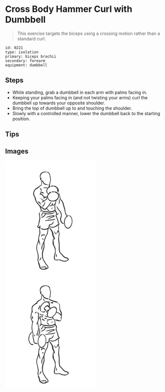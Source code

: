 # Cross Body Hammer Curl with Dumbbell
> This exercise targets the biceps using a crossing motion rather than a standard curl.

``` 
id: 0221 
type: isolation 
primary: biceps brachii 
secondary: forearm 
equipment: dumbbell 
``` 

## Steps

 - While standing, grab a dumbbell in each arm with palms facing in.
 - Keeping your palms facing in (and not twisting your arms) curl the dumbbell up towards your opposite shoulder.
 - Bring the top of dumbbell up to and touching the shoulder.
 - Slowly with a controlled manner, lower the dumbbell back to the starting position.

## Tips


## Images

<svg width="221pt" height="275pt" viewBox="0 0 221 275" xmlns="http://www.w3.org/2000/svg">
  <g fill="#FFF">
    <path d="M0 0h221v275H0V0m85.8 31.9c-3.24 4.4-1.3 10-.79 14.92.92 1.03 1.83 2.06 2.75 3.09-.1 3.25-.28 6.5-.84 9.71-3.99 1.06-6.32 4.73-9.96 6.44-6.05 2.64-9.69 9.49-9.08 15.98.43 3.7 3.59 6.41 3.89 10.14.35 2.9 1.74 5.51 2.99 8.11 2.51 5.47 8.7 8.58 9.97 14.72.59 2.68 2.86 5.65.83 8.21-1.27 2.4-4.56 4.06-3.88 7.16.64 3.77 1.92 7.56 1.02 11.41-.92 3.74-1.81 7.48-2.08 11.34-.07 2.71-2.21 4.61-3.2 6.98 1.41 1.65 2.96 5.29 5.53 3.2-.54 3.57-.21 7.16.02 10.74.38 3.48-1.54 6.57-2.08 9.92-.88 3.65-.7 7.45-1.32 11.13-1.64 4.92-3.55 9.82-4.23 15-.15 6.49 2.74 12.54 3.56 18.91.31 3.73.25 7.56-.79 11.19.67 2.22 1.44 4.45 1.46 6.8.03 2.89 1.98 5.25 2.45 8.05.44 2.19.39 4.93 2.56 6.25 3.52 3.36 8.7 3.36 13.21 2.61 1.81-1.58 4.33-1.73 6.29-2.93 2.08-3.27-1.15-6.58-3.05-9.03-3.45-3.23-4.8-7.91-7.73-11.52-3.5-8.69-2.45-18.65 1.05-27.16 1.81-6.29-.88-13.03 1.43-19.26 1.58-4.68 2.68-9.63 5.49-13.77 2.65-4.31 2.64-9.49 3.25-14.34.76-1.02 1.57-2 2.42-2.94 1.45 3.17 3.42 6.04 5.24 8.99 1.85 2.91.83 6.63 2.2 9.7 1.63 3.66 3.08 7.45 5.58 10.64 1.15-3.37-.66-6.32-2.04-9.23-1.79-3.47-.61-7.77-2.88-11.05-1.68-2.64-2.98-5.63-5.41-7.7-1.18-1.24-3.11-2.11-2.75-4.27 2.67.96 5.15 3.09 8.16 2.66 4.92-.34 9.36-2.92 13.1-6 .29 4.29.51 8.59.83 12.88-.51.01-1.52.03-2.03.05-.73 2.33-1.23 4.88-2.96 6.73-2.73-.17-3.91-2.82-4.94-4.95-.19 0-.56.02-.74.02 1.02 2.19 1.3 5.26 3.76 6.35 3.35.39 4.69-3.34 6.26-5.57.77 1.85 2 3.7 1.67 5.82-1.11 6.61-2.35 13.49-.79 20.14 1.71 8.29-.97 17.1 2.45 25.11 2.41 2.58 5.18 4.84 7.29 7.71 2.53 3.74 6.73 6 11.22 6.27.63.93 1.28 1.85 1.81 2.84-1.62.99-3.21 2.06-4.96 2.79-2.02.19-4.02-.18-6.02-.34-3.29 0-5.81-2.77-9.08-2.8-3.01-.16-6.01.41-9.01.2-1.53 0-3.15-1.29-2.76-2.96.1-4.06.52-8.19 1.84-12.05.1-4.01.36-8.05-.1-12.05-.4-3.57-3.38-6.22-3.74-9.8-.57-4.24-1.65-8.54-.68-12.81-.46-.79-.93-1.56-1.4-2.33-.91 4.6-1.47 9.32-1.13 14.01 1.52 4.86 5.2 8.91 5.47 14.17 1.71 7.94-4.16 15.49-1.87 23.36 2.82 2.82 6.94 2.33 10.51 1.72 4-.7 7.02 3.03 10.9 3.1 1.97.08 3.91.7 5.89.54 3.24-1.21 6.92-2.26 8.59-5.62-1.2-1.38-2.27-2.88-3.7-4.03-2.03-.67-4.33-.62-6.15-1.86-3.8-2.42-5.89-6.66-9.52-9.29-1.79-1.17-2.21-3.36-2.71-5.28-1.06-7.02-.01-14.2-1.07-21.23-1.38-6.13-1.17-12.6.28-18.69.57-3.08-1.72-5.77-1.49-8.83.06-4.51-.06-9.03-.82-13.48.87-.62 1.71-1.28 2.52-1.98-.46-2.39-2.47-4.15-2.73-6.61-.92-5.75-4.22-10.77-5.23-16.5.66.06 1.98.16 2.64.21 1.39-1.47 2.87-2.88 3.79-4.71-2 .7-3.71 1.94-5.23 3.38 0-1.73 0-3.46-.01-5.19-1.11-1.27-2.86-2.28-2.92-4.15-.84-4.57-1.35-9.27-.73-13.89.97-3.44 2.31-6.79 2.66-10.38 1.27-.89 3.14-1.26 3.63-2.92 1.92-3.34 3.49-7.17 1.98-11-1.19-5.21-6.79-8.17-11.87-7.51 2.42 2.82 6.98 2.68 8.99 6.02 3.19 4.31 1.04 10.41-3.12 13.22-5.81 4.67-17.53 4.02-19.77-4.18-.46.7-.92 1.41-1.37 2.12 1.6 2.1 3.5 3.94 5.41 5.75 4.9 1.67 9.98 1.04 14.9-.16-1.01 3.36-2.72 6.42-4.61 9.35-.69-.11-2.08-.32-2.78-.43-.24-1.87-.74-3.68-1.59-5.35-.57 2.14-.4 4.62-1.73 6.49-1.77.67-3.74.8-5.35 1.86 3.78 2.44 6.8-2.98 10.46-.69.6-.42 1.8-1.26 2.4-1.67-.11 1.83-.18 3.68-.3 5.51.57 2.2 1.14 4.49.76 6.78-4.12 2.73-9.22 3.24-13.98 4.01-5.85-1.55-12.28-.35-17.69-3.43-.53-2.23-1.16-4.44-1.82-6.63 3.48 1.85 6.06 5.98 10.41 5.72 1.36-.58 2.44-1.62 3.59-2.52 1.66 2.79 3.66 5.9 7.37 5.71-2.22-2.32-4.62-4.48-6.89-6.76 2.43-2.61 4.66-5.39 6.53-8.43 1.25-2.1 3.33-4.03 3.29-6.63-1.71.48-2.43 2.16-3.28 3.54-2.93 5.22-6.83 10.14-12.12 13.12-1.84-1.51-3.69-3.04-5.78-4.19-5.09-2.72-8.13-7.83-11.89-12-3.48-3.53-2.59-9.01-5.13-13.04-2.51-4.19-3.92-9.65-1.46-14.19 2-5.02 8.23-5.71 11.34-9.71 1.41-1.8 3.44-2.88 5.48-3.82.67-3.47.91-7 .78-10.53 2.11 2.08 3.13 4.94 5.04 7.16 3.43 2.09 7.75 2.25 11.61 1.4.35 1.07.66 2.16.93 3.25-1.12 1.59-2.52 2.96-3.83 4.39-3.88-2-8.89-.93-12.69.89 4.05-1.21 8.16.75 12.19-.71-.87 2.08-1.79 4.17-2.25 6.39-1.05 3.16.91 7.19 4.16 8.1-1.08 2.26-2.09 4.55-3.19 6.8-2.31 0-4.61-.01-6.92-.03-.44-2.45-1.75-4.48-4.08-5.48-1.05-1.1-3.66-1.33-3.57-3.11 2.89-.79 5.97.3 8.69 1.32-1.38-1.45-2.73-2.92-4.09-4.39-.95.34-2.85 1.01-3.8 1.35-.03-2.8 2.26-6.08.22-8.61-.88-1.56-2.74-1.97-4.22-2.72 1.55 2.4 4.44 4.61 3.55 7.82-1.09 2.97-.89 7.06-4.33 8.39 3.33-.4 6.67 1.1 8.87 3.56 1.64 2.6 2.46 5.59 3.41 8.48.31-1.42.6-2.83.89-4.25 3.03-.04 6.07-.01 9.1.18L103.47 89c-.58-5.72 4.3-9.13 8.52-11.79-.05-.25-.16-.76-.21-1.01a22.29 22.29 0 0 0-3.37.04c-1.34 1.49-2.49 3.43-4.63 3.85-3.64-3.61-2.7-10.17 1.17-13.26 1.47-1.61 3.89-2.09 5.15-3.86l-2.23-1.79c.64-5.78 2.82-11.38 2.59-17.25-.43-3.32-1.47-6.54-1.96-9.86-.61-3.93-4.59-6.81-8.46-6.78-5.07-.58-11.04.16-14.24 4.61m25.13 30.22c.49 2.24 3.34.71 4.85 1.21-.14-.69-.41-2.07-.54-2.76-1.4.28-3.63.23-4.31 1.55m4.73-.73c2.58 2.6 6.97 2.63 9.04 5.87 2.04 2.55 1.4 5.96 1.33 8.96 1.01-.41 2.02-.83 3.04-1.25-.1 4.85 1.83 9.31 3.01 13.91-1.07 3.4 1.07 6.45 3.37 8.72 2.64 2.62 3.65 6.31 4.51 9.81 1.27 5.24 3.45 10.24 4.21 15.6.66 4.1 1.66 8.49 4.63 11.58-6.25 5.45-7.51 14.89-5.24 22.53 1.24 4.12 4.77 8.65 9.58 7.85 5.14-1.74 7.77-7.21 9.04-12.12.83-5.32.97-11.25-2.03-15.97-1.95-3.59-6.94-4.89-10.49-3.01-1.04-3.37-3.23-6.33-3.67-9.89-.56-3.72-.81-7.52-2.17-11.07-1.59-4.19-1.86-8.8-3.92-12.81-1.43-2.82-4.37-4.47-5.86-7.24-.84-2.51-.86-5.2-1.53-7.75-.76-3.39-3.1-6.41-2.72-10.02.2-2.8-.29-5.63-2.05-7.88-2.99-3.59-7.01-7.05-12.08-5.82m-2.75 14.83l.02.55c1.62.44 3.29.61 5 .53l-.84-2.6c-1.5-.37-3.08.68-4.18 1.52M82.05 91.24c1.23.25 2.48.47 3.72.7 2.1 1.97 4.15 4 6.02 6.2-1.61 1.5-3.17 3.08-4.23 5.04 5.25-3.72 11.99-6.06 15.12-12.09-4.43-.42-5.09 6.51-9.58 5.85-2.12-1.5-3.61-3.82-6.01-4.93-1.62-.53-3.36-.55-5.04-.77m48.33 1.32c.43 4.75-.4 9.44-.59 14.16 2.96-4.1 3.06-9.79.59-14.16m-52.19 7.79c4.02 1.39 6.41 4.84 9.03 7.91-1.08-3.8-3.98-10.86-9.03-7.91m10.17 10.29c1.28.43 2.6.71 3.91 1.02 2.38-3.74 4.73-7.74 4.63-12.35-2.81 3.87-2.97 10.29-8.54 11.33m35.99-1.03c.77 2.99 1.49 6.11 3.2 8.72 3.13 3.71 6.88 7.42 7.34 12.54 1.5 4.65-3.33 8.64-1.83 13.26 1.07 3.28 1.88 7.22 5.54 8.52 1.01.77 2.1 1.7 3.21.35-.47-1.92-2.87-2.1-4.17-3.29-1.48-3-3.49-6.34-2.17-9.79 2.01-5.16 2.06-11.43-1.18-16.1-1.89-3.1-5.04-5.3-6.44-8.7a26.9 26.9 0 0 0-3.5-5.51m-12.45 8.67c1.41-1.31 2.55-2.86 3.36-4.6-2.09.74-3.44 2.31-3.36 4.6m13.67 116.2c-.47-2.8-.88-5.6-1.28-8.41-2.5 2.4-.89 6.33 1.28 8.41z"/>
    <path d="M89 31.77c3.63-3.22 8.68-3.33 13.25-3.15 2.02 1.85 4.66 3.58 5.02 6.54.67 3.95 2.1 7.85 1.66 11.92-.45 3.95-1.15 7.92-2.83 11.56-3.8.24-7.32-1.32-10.65-2.93-1.92-1.31-2.66-3.6-3.57-5.62-1.72-1.04-3.39-2.14-5.05-3.27.36-1.64.79-3.26 1.24-4.87-.61.11-1.84.35-2.46.47-.25-3.76.06-8.24 3.39-10.65zM86.88 121.58c2.84 1.5 5.69 3.36 9.04 3.27 4.69.08 9.31 2.21 14 .94 3.29-.9 6.6-1.73 9.83-2.82 1.09 1.11 2.19 2.21 3.32 3.28.26 2.66-.23 5.29-1.04 7.82 2.01 4.49 4.33 8.97 4.99 13.92.13 2.17 1.37 3.96 2.61 5.65-4.09 1.6-6.91 5.34-11.14 6.65-3.88 1.59-7.87-.58-11.75-1.04 1.15-3.48 4.89-3.54 7.72-4.75 1.77-2.22 2.69-5 3.3-7.74-2.02 1.88-3.42 4.28-4.72 6.68-2.36.37-4.73.89-6.87 2-1.04 2.23-.79 4.83-1.26 7.22-5.29 3.75-12.46 4.46-18.08.97-1.61 1.06.48 2.59 1.6 2.91 4.55 2.72 9.89.97 14.67-.07-.78 4.71-1.23 9.69-3.8 13.83-4.28 6.7-4.8 15.03-8.9 21.8-1.97 4.46-4.21 10.11-1.68 14.74 1.42-5.21.6-11.05 4.1-15.58.13 3.25.37 6.53-.04 9.76-.88 3.69-3.04 7.01-3.4 10.84-.92 7.37-.34 15.48 4.01 21.76 1.57 2.44 2.68 5.16 4.47 7.45 2.11 2.4 4.31 4.82 5.65 7.76-.91.8-2 1.28-3.25 1.44-.86-1.26-1.46-2.76-2.65-3.75-3.31.26-6.67.27-9.95.67-.3.39-.89 1.16-1.18 1.55l3.07-.33c2.96 1.83 7.33-2.11 9 1.75-4.02 4.39-13.37 2.01-13.76-4.29-1.09-6.36-5.92-12.26-4.21-18.9 2.13-9.87-4.82-18.99-3.37-28.83.78-4.01 2.11-7.91 3.81-11.62 1.31 2.97 2.02 6.26 4.04 8.87-.45-6.79-4.52-13.32-2.78-20.2.66-3.1 2.11-5.96 2.71-9.07.15-3.51-.54-6.98-1.01-10.44 1.51-2.56 1.13-5.57 1.07-8.41-1.99.85-2.5 3.02-3.41 4.76l-1.8-2.19c2.58-4.04 2.66-8.89 3.93-13.37 1.67-5.05 1.03-10.52-.12-15.61-.61-2.69.08-6.47 3.27-7.01l-.04-2.27m3.33 4.5c-1.29 2.67-4.21 6.44-1.24 8.99.24-2.72 1.04-5.33 2.32-7.75 1.78.62 3.58 1.21 5.36 1.87-1.08 2.86-3.08 5.33-5.89 6.63-1.26 1.03-3.66 1.27-3.79 3.22 4.86-1.04 9.89-4.03 11.23-9.14 4.55.61 9.23.76 13.72-.35 3.12-.85 6.63-1.47 8.61-4.36-6.31 1.9-12.81 3.95-19.49 3.13-3.72-.25-7.09-2.26-10.83-2.24m11.74 9.98c-1.44.31-2.44 1.43-3.45 2.41 6.31-.88 12.35-4.14 18.8-3.43-4.98 2.45-11.15 3.53-14.61 8.26 5.5-2.6 11-5.21 16.73-7.27-.04-1.06-.07-2.13-.09-3.2-5.92.14-11.77 1.41-17.38 3.23m-5.21 9l.01 1.15c4.8.31 9.45-1.16 14.23-1.16 4.01-.26 8.59-.42 11.2-3.97-8.24 2.66-16.98 2.55-25.44 3.98m-9.29 34.83c-.19 1.81-.35 3.62-.45 5.45.72-1.16 1.41-2.33 2.11-3.5 1.68-.39 3.36-.82 5.02-1.29a75.11 75.11 0 0 0 2.33 3.07c-.45-1.88-1.04-3.71-1.64-5.55-2.33 1.08-4.8 1.77-7.37 1.82m1.23 9.25c.88 2.23 3.02 2.06 5.05 1.78-.9-2.13-3.19-1.72-5.05-1.78m-6.1 53.7c3.05-1.95 4.14-5.48 5.64-8.56-3.55 1.25-4.61 5.36-5.64 8.56zM147.14 138.98c1.71-2.6 4.63-3.94 7.2-5.5 2.69 1.91 5.42 4.19 6.15 7.59 1.84 6.54.74 14.35-3.93 19.48-1.52 1.78-3.93 2.97-6.27 2.13-3.43-1.53-5.19-5.23-5.75-8.77-.62-5.06-.16-10.51 2.6-14.93z"/>
  </g>
  <g fill="#333">
    <path d="M85.8 31.9c3.2-4.45 9.17-5.19 14.24-4.61 3.87-.03 7.85 2.85 8.46 6.78.49 3.32 1.53 6.54 1.96 9.86.23 5.87-1.95 11.47-2.59 17.25l2.23 1.79c-1.26 1.77-3.68 2.25-5.15 3.86-3.87 3.09-4.81 9.65-1.17 13.26 2.14-.42 3.29-2.36 4.63-3.85 1.12-.1 2.24-.11 3.37-.04.05.25.16.76.21 1.01-4.22 2.66-9.1 6.07-8.52 11.79l1.01 1.31c-3.03-.19-6.07-.22-9.1-.18-.29 1.42-.58 2.83-.89 4.25-.95-2.89-1.77-5.88-3.41-8.48-2.2-2.46-5.54-3.96-8.87-3.56 3.44-1.33 3.24-5.42 4.33-8.39.89-3.21-2-5.42-3.55-7.82 1.48.75 3.34 1.16 4.22 2.72 2.04 2.53-.25 5.81-.22 8.61.95-.34 2.85-1.01 3.8-1.35 1.36 1.47 2.71 2.94 4.09 4.39-2.72-1.02-5.8-2.11-8.69-1.32-.09 1.78 2.52 2.01 3.57 3.11 2.33 1 3.64 3.03 4.08 5.48 2.31.02 4.61.03 6.92.03 1.1-2.25 2.11-4.54 3.19-6.8-3.25-.91-5.21-4.94-4.16-8.1.46-2.22 1.38-4.31 2.25-6.39-4.03 1.46-8.14-.5-12.19.71 3.8-1.82 8.81-2.89 12.69-.89 1.31-1.43 2.71-2.8 3.83-4.39-.27-1.09-.58-2.18-.93-3.25-3.86.85-8.18.69-11.61-1.4-1.91-2.22-2.93-5.08-5.04-7.16.13 3.53-.11 7.06-.78 10.53-2.04.94-4.07 2.02-5.48 3.82-3.11 4-9.34 4.69-11.34 9.71-2.46 4.54-1.05 10 1.46 14.19 2.54 4.03 1.65 9.51 5.13 13.04 3.76 4.17 6.8 9.28 11.89 12 2.09 1.15 3.94 2.68 5.78 4.19 5.29-2.98 9.19-7.9 12.12-13.12.85-1.38 1.57-3.06 3.28-3.54.04 2.6-2.04 4.53-3.29 6.63-1.87 3.04-4.1 5.82-6.53 8.43 2.27 2.28 4.67 4.44 6.89 6.76-3.71.19-5.71-2.92-7.37-5.71-1.15.9-2.23 1.94-3.59 2.52-4.35.26-6.93-3.87-10.41-5.72.66 2.19 1.29 4.4 1.82 6.63 5.41 3.08 11.84 1.88 17.69 3.43 4.76-.77 9.86-1.28 13.98-4.01.38-2.29-.19-4.58-.76-6.78.12-1.83.19-3.68.3-5.51-.6.41-1.8 1.25-2.4 1.67-3.66-2.29-6.68 3.13-10.46.69 1.61-1.06 3.58-1.19 5.35-1.86 1.33-1.87 1.16-4.35 1.73-6.49.85 1.67 1.35 3.48 1.59 5.35.7.11 2.09.32 2.78.43 1.89-2.93 3.6-5.99 4.61-9.35-4.92 1.2-10 1.83-14.9.16-1.91-1.81-3.81-3.65-5.41-5.75.45-.71.91-1.42 1.37-2.12 2.24 8.2 13.96 8.85 19.77 4.18 4.16-2.81 6.31-8.91 3.12-13.22-2.01-3.34-6.57-3.2-8.99-6.02 5.08-.66 10.68 2.3 11.87 7.51 1.51 3.83-.06 7.66-1.98 11-.49 1.66-2.36 2.03-3.63 2.92-.35 3.59-1.69 6.94-2.66 10.38-.62 4.62-.11 9.32.73 13.89.06 1.87 1.81 2.88 2.92 4.15.01 1.73.01 3.46.01 5.19 1.52-1.44 3.23-2.68 5.23-3.38-.92 1.83-2.4 3.24-3.79 4.71-.66-.05-1.98-.15-2.64-.21 1.01 5.73 4.31 10.75 5.23 16.5.26 2.46 2.27 4.22 2.73 6.61-.81.7-1.65 1.36-2.52 1.98.76 4.45.88 8.97.82 13.48-.23 3.06 2.06 5.75 1.49 8.83-1.45 6.09-1.66 12.56-.28 18.69 1.06 7.03.01 14.21 1.07 21.23.5 1.92.92 4.11 2.71 5.28 3.63 2.63 5.72 6.87 9.52 9.29 1.82 1.24 4.12 1.19 6.15 1.86 1.43 1.15 2.5 2.65 3.7 4.03-1.67 3.36-5.35 4.41-8.59 5.62-1.98.16-3.92-.46-5.89-.54-3.88-.07-6.9-3.8-10.9-3.1-3.57.61-7.69 1.1-10.51-1.72-2.29-7.87 3.58-15.42 1.87-23.36-.27-5.26-3.95-9.31-5.47-14.17-.34-4.69.22-9.41 1.13-14.01.47.77.94 1.54 1.4 2.33-.97 4.27.11 8.57.68 12.81.36 3.58 3.34 6.23 3.74 9.8.46 4 .2 8.04.1 12.05-1.32 3.86-1.74 7.99-1.84 12.05-.39 1.67 1.23 2.96 2.76 2.96 3 .21 6-.36 9.01-.2 3.27.03 5.79 2.8 9.08 2.8 2 .16 4 .53 6.02.34 1.75-.73 3.34-1.8 4.96-2.79-.53-.99-1.18-1.91-1.81-2.84-4.49-.27-8.69-2.53-11.22-6.27-2.11-2.87-4.88-5.13-7.29-7.71-3.42-8.01-.74-16.82-2.45-25.11-1.56-6.65-.32-13.53.79-20.14.33-2.12-.9-3.97-1.67-5.82-1.57 2.23-2.91 5.96-6.26 5.57-2.46-1.09-2.74-4.16-3.76-6.35.18 0 .55-.02.74-.02 1.03 2.13 2.21 4.78 4.94 4.95 1.73-1.85 2.23-4.4 2.96-6.73.51-.02 1.52-.04 2.03-.05-.32-4.29-.54-8.59-.83-12.88-3.74 3.08-8.18 5.66-13.1 6-3.01.43-5.49-1.7-8.16-2.66-.36 2.16 1.57 3.03 2.75 4.27 2.43 2.07 3.73 5.06 5.41 7.7 2.27 3.28 1.09 7.58 2.88 11.05 1.38 2.91 3.19 5.86 2.04 9.23-2.5-3.19-3.95-6.98-5.58-10.64-1.37-3.07-.35-6.79-2.2-9.7-1.82-2.95-3.79-5.82-5.24-8.99-.85.94-1.66 1.92-2.42 2.94-.61 4.85-.6 10.03-3.25 14.34-2.81 4.14-3.91 9.09-5.49 13.77-2.31 6.23.38 12.97-1.43 19.26-3.5 8.51-4.55 18.47-1.05 27.16 2.93 3.61 4.28 8.29 7.73 11.52 1.9 2.45 5.13 5.76 3.05 9.03-1.96 1.2-4.48 1.35-6.29 2.93-4.51.75-9.69.75-13.21-2.61-2.17-1.32-2.12-4.06-2.56-6.25-.47-2.8-2.42-5.16-2.45-8.05-.02-2.35-.79-4.58-1.46-6.8 1.04-3.63 1.1-7.46.79-11.19-.82-6.37-3.71-12.42-3.56-18.91.68-5.18 2.59-10.08 4.23-15 .62-3.68.44-7.48 1.32-11.13.54-3.35 2.46-6.44 2.08-9.92-.23-3.58-.56-7.17-.02-10.74-2.57 2.09-4.12-1.55-5.53-3.2.99-2.37 3.13-4.27 3.2-6.98.27-3.86 1.16-7.6 2.08-11.34.9-3.85-.38-7.64-1.02-11.41-.68-3.1 2.61-4.76 3.88-7.16 2.03-2.56-.24-5.53-.83-8.21-1.27-6.14-7.46-9.25-9.97-14.72-1.25-2.6-2.64-5.21-2.99-8.11-.3-3.73-3.46-6.44-3.89-10.14-.61-6.49 3.03-13.34 9.08-15.98 3.64-1.71 5.97-5.38 9.96-6.44.56-3.21.74-6.46.84-9.71-.92-1.03-1.83-2.06-2.75-3.09-.51-4.92-2.45-10.52.79-14.92m3.2-.13c-3.33 2.41-3.64 6.89-3.39 10.65.62-.12 1.85-.36 2.46-.47-.45 1.61-.88 3.23-1.24 4.87 1.66 1.13 3.33 2.23 5.05 3.27.91 2.02 1.65 4.31 3.57 5.62 3.33 1.61 6.85 3.17 10.65 2.93 1.68-3.64 2.38-7.61 2.83-11.56.44-4.07-.99-7.97-1.66-11.92-.36-2.96-3-4.69-5.02-6.54-4.57-.18-9.62-.07-13.25 3.15m-2.12 89.81l.04 2.27c-3.19.54-3.88 4.32-3.27 7.01 1.15 5.09 1.79 10.56.12 15.61-1.27 4.48-1.35 9.33-3.93 13.37l1.8 2.19c.91-1.74 1.42-3.91 3.41-4.76.06 2.84.44 5.85-1.07 8.41.47 3.46 1.16 6.93 1.01 10.44-.6 3.11-2.05 5.97-2.71 9.07-1.74 6.88 2.33 13.41 2.78 20.2-2.02-2.61-2.73-5.9-4.04-8.87-1.7 3.71-3.03 7.61-3.81 11.62-1.45 9.84 5.5 18.96 3.37 28.83-1.71 6.64 3.12 12.54 4.21 18.9.39 6.3 9.74 8.68 13.76 4.29-1.67-3.86-6.04.08-9-1.75l-3.07.33c.29-.39.88-1.16 1.18-1.55 3.28-.4 6.64-.41 9.95-.67 1.19.99 1.79 2.49 2.65 3.75 1.25-.16 2.34-.64 3.25-1.44-1.34-2.94-3.54-5.36-5.65-7.76-1.79-2.29-2.9-5.01-4.47-7.45-4.35-6.28-4.93-14.39-4.01-21.76.36-3.83 2.52-7.15 3.4-10.84.41-3.23.17-6.51.04-9.76-3.5 4.53-2.68 10.37-4.1 15.58-2.53-4.63-.29-10.28 1.68-14.74 4.1-6.77 4.62-15.1 8.9-21.8 2.57-4.14 3.02-9.12 3.8-13.83-4.78 1.04-10.12 2.79-14.67.07-1.12-.32-3.21-1.85-1.6-2.91 5.62 3.49 12.79 2.78 18.08-.97.47-2.39.22-4.99 1.26-7.22 2.14-1.11 4.51-1.63 6.87-2 1.3-2.4 2.7-4.8 4.72-6.68-.61 2.74-1.53 5.52-3.3 7.74-2.83 1.21-6.57 1.27-7.72 4.75 3.88.46 7.87 2.63 11.75 1.04 4.23-1.31 7.05-5.05 11.14-6.65-1.24-1.69-2.48-3.48-2.61-5.65-.66-4.95-2.98-9.43-4.99-13.92.81-2.53 1.3-5.16 1.04-7.82-1.13-1.07-2.23-2.17-3.32-3.28-3.23 1.09-6.54 1.92-9.83 2.82-4.69 1.27-9.31-.86-14-.94-3.35.09-6.2-1.77-9.04-3.27z"/>
    <path d="M110.93 62.12c.68-1.32 2.91-1.27 4.31-1.55.13.69.4 2.07.54 2.76-1.51-.5-4.36 1.03-4.85-1.21zM115.66 61.39c5.07-1.23 9.09 2.23 12.08 5.82 1.76 2.25 2.25 5.08 2.05 7.88-.38 3.61 1.96 6.63 2.72 10.02.67 2.55.69 5.24 1.53 7.75 1.49 2.77 4.43 4.42 5.86 7.24 2.06 4.01 2.33 8.62 3.92 12.81 1.36 3.55 1.61 7.35 2.17 11.07.44 3.56 2.63 6.52 3.67 9.89 3.55-1.88 8.54-.58 10.49 3.01 3 4.72 2.86 10.65 2.03 15.97-1.27 4.91-3.9 10.38-9.04 12.12-4.81.8-8.34-3.73-9.58-7.85-2.27-7.64-1.01-17.08 5.24-22.53-2.97-3.09-3.97-7.48-4.63-11.58-.76-5.36-2.94-10.36-4.21-15.6-.86-3.5-1.87-7.19-4.51-9.81-2.3-2.27-4.44-5.32-3.37-8.72-1.18-4.6-3.11-9.06-3.01-13.91-1.02.42-2.03.84-3.04 1.25.07-3 .71-6.41-1.33-8.96-2.07-3.24-6.46-3.27-9.04-5.87m31.48 77.59c-2.76 4.42-3.22 9.87-2.6 14.93.56 3.54 2.32 7.24 5.75 8.77 2.34.84 4.75-.35 6.27-2.13 4.67-5.13 5.77-12.94 3.93-19.48-.73-3.4-3.46-5.68-6.15-7.59-2.57 1.56-5.49 2.9-7.2 5.5zM112.91 76.22c1.1-.84 2.68-1.89 4.18-1.52l.84 2.6c-1.71.08-3.38-.09-5-.53l-.02-.55zM82.05 91.24c1.68.22 3.42.24 5.04.77 2.4 1.11 3.89 3.43 6.01 4.93 4.49.66 5.15-6.27 9.58-5.85-3.13 6.03-9.87 8.37-15.12 12.09 1.06-1.96 2.62-3.54 4.23-5.04-1.87-2.2-3.92-4.23-6.02-6.2-1.24-.23-2.49-.45-3.72-.7z"/>
    <path d="M130.38 92.56c2.47 4.37 2.37 10.06-.59 14.16.19-4.72 1.02-9.41.59-14.16zM78.19 100.35c5.05-2.95 7.95 4.11 9.03 7.91-2.62-3.07-5.01-6.52-9.03-7.91zM88.36 110.64c5.57-1.04 5.73-7.46 8.54-11.33.1 4.61-2.25 8.61-4.63 12.35-1.31-.31-2.63-.59-3.91-1.02zM124.35 109.61a26.9 26.9 0 0 1 3.5 5.51c1.4 3.4 4.55 5.6 6.44 8.7 3.24 4.67 3.19 10.94 1.18 16.1-1.32 3.45.69 6.79 2.17 9.79 1.3 1.19 3.7 1.37 4.17 3.29-1.11 1.35-2.2.42-3.21-.35-3.66-1.3-4.47-5.24-5.54-8.52-1.5-4.62 3.33-8.61 1.83-13.26-.46-5.12-4.21-8.83-7.34-12.54-1.71-2.61-2.43-5.73-3.2-8.72zM111.9 118.28c-.08-2.29 1.27-3.86 3.36-4.6-.81 1.74-1.95 3.29-3.36 4.6zM90.21 126.08c3.74-.02 7.11 1.99 10.83 2.24 6.68.82 13.18-1.23 19.49-3.13-1.98 2.89-5.49 3.51-8.61 4.36-4.49 1.11-9.17.96-13.72.35-1.34 5.11-6.37 8.1-11.23 9.14.13-1.95 2.53-2.19 3.79-3.22 2.81-1.3 4.81-3.77 5.89-6.63-1.78-.66-3.58-1.25-5.36-1.87-1.28 2.42-2.08 5.03-2.32 7.75-2.97-2.55-.05-6.32 1.24-8.99zM101.95 136.06c5.61-1.82 11.46-3.09 17.38-3.23.02 1.07.05 2.14.09 3.2-5.73 2.06-11.23 4.67-16.73 7.27 3.46-4.73 9.63-5.81 14.61-8.26-6.45-.71-12.49 2.55-18.8 3.43 1.01-.98 2.01-2.1 3.45-2.41zM96.74 145.06c8.46-1.43 17.2-1.32 25.44-3.98-2.61 3.55-7.19 3.71-11.2 3.97-4.78 0-9.43 1.47-14.23 1.16l-.01-1.15zM87.45 179.89c2.57-.05 5.04-.74 7.37-1.82.6 1.84 1.19 3.67 1.64 5.55a75.11 75.11 0 0 1-2.33-3.07c-1.66.47-3.34.9-5.02 1.29-.7 1.17-1.39 2.34-2.11 3.5.1-1.83.26-3.64.45-5.45zM88.68 189.14c1.86.06 4.15-.35 5.05 1.78-2.03.28-4.17.45-5.05-1.78zM125.57 234.48c-2.17-2.08-3.78-6.01-1.28-8.41.4 2.81.81 5.61 1.28 8.41zM82.58 242.84c1.03-3.2 2.09-7.31 5.64-8.56-1.5 3.08-2.59 6.61-5.64 8.56z"/>
  </g>
</svg>

<svg width="221pt" height="275pt" viewBox="0 0 221 275" xmlns="http://www.w3.org/2000/svg">
  <g fill="#FFF">
    <path d="M0 0h221v275H0V0m85.8 31.91c-3.27 4.4-1.25 10.01-.8 14.95 1.56 1.84 3.33 3.48 5.23 4.96 1.69 1.93 2.18 5.01 4.74 6.14 2.87 1.73 6.17 2.43 9.47 2.68l.04-1.82c-3.1-.75-6.2-1.64-9.04-3.11-1.94-1.29-2.65-3.59-3.55-5.61-1.71-1.05-3.4-2.15-5.08-3.26.38-1.64.83-3.27 1.26-4.91-.6.12-1.8.37-2.39.49-.5-3.98.19-8.74 3.87-11.07 3.57-2.89 8.32-2.85 12.66-2.72 2.06 1.83 4.75 3.57 5.07 6.57.84 4.48 2.39 8.98 1.45 13.58-.24 3.02-1.7 5.93-1.55 8.94.28.05.82.16 1.1.22 1.17-3.47 1.48-7.16 2.07-10.76.77-4.24-1.28-8.23-1.7-12.38-.34-4.22-4.42-7.53-8.56-7.52-5.07-.55-11.1.14-14.29 4.63m1.79 19.23c-.26 3.41.88 8.74-3.13 10.35-2.91.92-5.34 2.75-7.92 4.32.18.26.55.78.73 1.04-3.27 3.25-7.12 5.81-10.6 8.81-3.24 3.54-2.84 8.7-2.36 13.12-1.76 4.89-2.69 10.06-2.8 15.26-.17 5.3 4.92 9.51 3.58 14.91-1.46 6.64-1.75 13.71.39 20.24-2.24 1.07-4.31 2.59-5.55 4.8-3.44 5.79-4.75 13.16-2.38 19.6.97 2.92 2.76 5.77 5.6 7.18 1.94.86 5.3 1.01 5.39-1.85-2.4.39-5.21.55-6.94-1.5-4.44-5.13-4.19-12.82-2.15-18.91 1.02-3.49 3.74-5.98 6.44-8.22 1.89 5.12-.6 10.64 1.53 15.66 1.01 2.93.75 6.11 1.57 9.07 1.76 3.54 6.21 3.42 9.53 4.17-.6-3.58-5.02-2.9-7.67-4-.41-2.06-.65-4.15-.91-6.24-.39-3.07-2.25-5.88-1.69-9.06.97-6.84-2.73-13.15-2.74-19.92-.42-6.08 1.49-11.93 2.29-17.89-.44.36-1.32 1.09-1.76 1.46-.98-4.19-3.76-8.16-2.75-12.62.49-2.58.75-5.2 1.08-7.8.2-1.97 2.13-.14 2.54.76-.19-4.95-2.36-10.21-.19-14.96 2.69-3.8 6.87-6.26 11.12-7.99-.06-.52-.18-1.54-.23-2.05 2.31-3.56 6.32-5.27 9.8-7.4 1.71-3.04 1.16-6.85 1.57-10.22l-1.39-.12m3.45 6.79c1.2 2.78 2.38 5.57 3.6 8.35 2.2-3.09-1.62-6.24-3.6-8.35m15.05 1.1l-.81.07c1.03 5.27 7.83 4.66 11.59 7.02 3.07 2.52 7.57.67 10.56 3.51 6.06 3.59 2.99 11.27 4.22 16.88 1.65 3.67 3.5 7.29 3.82 11.39-2.38-3.84-6.5-5.47-10.7-6.47.45-4.04 1.57-10.03-3.13-12.03-4-2.4-8.5.17-11.92 2.39-.66-1.24-1.38-2.44-2.21-3.56 1.31-3.05-.26-6.22.2-9.28 2.43-1.1 4.5 1.75 6.74 2.42.75-1.7 1.57-3.37 2.37-5.04-1.33.42-2.65.85-3.97 1.29-2.8-.13-6.33 2.2-8.28-.85.87-.05 2.6-.16 3.47-.21-1.34-1.63-2.91-1.23-4.39-.34-6.33-2.45-12.31 2.82-15.87 7.55-3.31 3.93-3.81 9.22-3.36 14.15 1.43 1.12 2.8 2.32 4.06 3.63 2.18.49 4.4.81 6.61 1.1.58-.89 1.74-2.67 2.31-3.57-2.01.55-4.01 1.14-6.04 1.63-1.52-.47-3.04-.9-4.57-1.33-1.82-5.78-.36-12.39 4.04-16.63 2.99-3.24 7.61-6.43 12.16-4.44 3.27 1.51 2.73 5.58 2.9 8.55-1.23-.86-2.44-1.75-3.76-2.48-3.62 2.22-7.69 5.17-8.56 9.6.87 1.9 2.8 3.14 4.13 4.73.76-.59 1.52-1.19 2.28-1.8-1.28-1.15-2.74-2.04-4.12-3.05.15-1.09.34-2.17.56-3.25 1.86-1.14 3.72-2.28 5.63-3.33 2.12 2.44 4.94 4.06 7.38 6.16-1.17-.12-2.33-.22-3.49-.3-1.35 1.46 1.18 2.16 1.88 3.08 2.76-3.09 6.58-6.18 10.99-5.66 3.81.51 5.64 4.93 4.7 8.34-.85 5.65-4.91 10.2-9.41 13.41-2.36 1.75-5.43 1.6-8.19 1.19-.74-.7-1.49-1.39-2.26-2.06-1.33-4.15.07-8.31 1.49-12.22-3.14 1-3.28 4.9-4.38 7.53.45 1.91.75 3.84 1.01 5.79-2.01-.84-3.72-2.17-5.52-3.36.14 3.3 3.29 4.2 5.98 4.84l.37-1.68c2.61 3.24 7.26 4.35 10.84 1.96.58.92 1.72 2.76 2.29 3.68-2.28-1.33-3.99 1.09-6.19.79-3.41-.48-6.42 2.2-9.75.35 1.15 1.16 2.16 2.81 4 2.83 3.58-1.97 7.89-1.25 11.26-3.8 2.17.81 4.27 2.09 5.3 4.26-.54.1-1.64.28-2.18.37 2.53 1.28 2.04 4.85 1.75 7.19-3.14 2.28-7.09 2.68-10.77 3.5-4.07 1.3-8.06-.91-12.15-.82-3.44.12-7.44-.71-9.61-3.54-.43-4.95.02-10.2-3.09-14.47 2.53-1.06 5.36-.53 8.03-.7-.8-.87-1.59-1.75-2.38-2.63-.95.54-1.91 1.08-2.86 1.62-1.01-.6-2.01-1.2-3.02-1.8l.6 1.59c-.66.15-1.97.47-2.62.63 1.28 4.59 4.65 8.61 3.72 13.66.89 3.99-1.81 7.12-3.88 10.2 1.7-.97 2.87-2.94 4.97-3.05.07-.63.19-1.88.25-2.5 1.96.97 3.8 2.29 5.94 2.85 2.99.51 6.08.37 9.03 1.17 6.05 1.65 11.95-1.2 17.7-2.72 1.06 1.1 2.14 2.2 3.23 3.27.39 2.66-.15 5.3-1 7.82 2.2 4.82 4.66 9.68 5.21 15.04.18 1.81 1.49 3.16 2.5 4.57-4.35 1.48-7.14 5.64-11.66 6.78-3.76 1.44-7.49-.97-11.27-1.01.82-3.4 4.28-3.93 7.16-4.58 2.22-1.98 3.22-5.1 3.7-7.98-2.02 1.68-3.09 4.11-4.47 6.27-2.35.92-4.87 1.35-7.26 2.16-.39 2.47-.65 4.96-1.05 7.42-1.96 1.04-3.97 1.97-5.97 2.91.9-5.98.69-12.73-3.12-17.72-1.55-2.26-4.54-2.36-6.89-3.23-5.29 1.77-8.22 7.22-9.43 12.34-1.13 5.92-.97 12.68 2.77 17.71 1.79 2.22 4.87 4.39 7.8 2.95 4.65-1.91 7.27-6.54 8.62-11.15 1.48.03 2.97.08 4.45.14-.55 3.43-1.08 6.89-2.13 10.21-.93 2.91-3.19 5.19-4.07 8.13-.84 3.07-2.36 5.92-3.07 9.04-1.15 5.29-5.08 9.5-5.81 14.94-.21 2.51-1.35 5.72.85 7.66 1.22-5.14.38-10.95 4-15.28.11 2.56.18 5.12.1 7.68.01 3.96-2.57 7.28-3.3 11.08-1.23 6.81-.88 14.1 1.91 20.49 2.05 3.24 3.85 6.63 5.8 9.92 2.46 2.58 4.7 5.39 6.38 8.55-1.19.36-2.37.76-3.55 1.18-.86-1.48-1.75-2.96-3.02-4.12-3.15 1.12-6.5.63-9.74 1.02-.17.43-.52 1.27-.69 1.7.95-.19 1.9-.37 2.85-.55 2.42 1.22 5.02.3 7.49-.24l1.4 2.56c-4.21 3.06-10.46 1.86-13.39-2.39-.47-6.03-3.84-11.3-5.05-17.17.15-3.75 1.61-7.45.64-11.22-.7-7.34-4.73-14.25-3.49-21.75.81-3.97 2.05-7.86 3.82-11.5 1.71 2.57 1.29 6.9 4.48 8.26-1.62-5.16-3.07-10.39-3.77-15.76.14-4.31 2.21-8.32 2.12-12.65l-1.71 1.55c-1.58 5.36-1.98 10.98-2.43 16.53-2.03 6.93-5.77 14.04-3.79 21.44 1.83 7.86 4.82 16.13 2.09 24.17.54 1.66 1.09 3.3 1.63 4.96-1.12 3.97 2.37 7.1 2.56 10.94.06 2.31.92 4.61 3.05 5.76 3.54 3.07 8.51 2.64 12.83 2.15.63-.6 1.26-1.19 1.9-1.77 1.76-.15 4.04-.19 4.67-2.22.63-3.16-1.8-5.66-3.56-7.94-3.57-3.16-4.75-7.99-7.78-11.56-2.87-6.49-2.4-13.74-1.21-20.56.59-3.02 2.32-5.7 2.74-8.76.7-5.66-1.07-11.51.89-17.03 1.6-4.46 2.39-9.31 5.17-13.24 2.83-4.48 3.31-9.95 3.41-15.11.92-.91 1.84-1.83 2.75-2.74 1.31 3.21 3.33 6.05 5.16 8.97 1.84 2.91.73 6.64 2.17 9.7 1.62 3.45 3.09 6.97 4.83 10.37 2.61-2.93-.19-6.19-1.34-9.04-1.83-3.45-.5-7.78-2.86-11.03-2.25-3.43-3.87-7.8-7.93-9.49l.22-2.48c1.91.89 3.67 2.24 5.76 2.66 5.63.39 10.83-2.53 15.07-5.97.29 4.29.49 8.58.82 12.87-.51.01-1.54.02-2.06.02-.73 2.28-1.06 4.96-2.95 6.64-3.02-.03-4.04-3.33-5.52-5.41.61 2.5 1.04 5.72 3.63 6.96 3.32.27 4.72-3.38 6.42-5.58 2.24 3.63 1.38 7.8.45 11.67-.01 4.39-1.18 8.81.04 13.13 1.05 4.61 1.04 9.37.73 14.06-.29 4.1.89 8.08 1.61 12.07 3.13 2.72 6.06 5.67 8.56 8.99 2.38 3.13 6.19 4.79 10.04 5.07.77.91 1.52 1.84 2.26 2.78-1.7.99-3.35 2.05-5.12 2.91-2.05.16-4.09-.21-6.13-.36-3.3.08-5.77-2.84-9.06-2.79-3.31-.11-6.62.31-9.93.26-.65-.63-1.3-1.26-1.95-1.88.54-4.31.14-8.93 2.13-12.91-.1-4.13.19-8.28-.23-12.39-.4-3.59-3.5-6.22-3.77-9.83-.48-4.2-1.71-8.44-.65-12.66-.46-.82-.93-1.62-1.41-2.42-.9 4.43-1.36 8.96-1.22 13.49 1.07 4.84 4.97 8.64 5.4 13.71 2.12 8.13-3.63 15.79-1.95 23.9 2.46 3.38 7.09 2.85 10.7 2.18 4.06-.79 7.06 3.14 10.98 3.1 2-.03 3.95.81 5.93.52 3.19-1.25 7-2.16 8.44-5.67a72.29 72.29 0 0 0-2.53-2.98c-1.58-2.04-4.55-1.15-6.59-2.43-4.24-2.31-6.31-6.98-10.19-9.73-2-1.31-2.35-3.88-2.84-6.03-.86-8.27.35-16.72-1.75-24.86.07-4.51-.4-9.13.99-13.5 1.12-3.35-1.67-6.3-1.39-9.63.11-4.53-.03-9.07-.84-13.54 1.69-.64 2.71-1.95 2.63-3.79-1.06-1.05-2.62-1.95-2.63-3.64-.51-5.68-3.75-10.54-5.1-15.97.7-2.62 1.29-5.27.91-8-4.96-3.04-2.44-9.63-4.99-14.1 3.66.96 7.23 2.56 11.03 2.85 2.67.29 4.9-2.21 4.92-4.76.76-5.81 2.45-11.88.31-17.61-1.06-3.17-3.83-5.84-3.53-9.38-.36-3.72.75-8.51-2.7-11.08-2.9-2.44-5.39-6.7-9.78-5.65-2.93-1.7-6.22-2.53-9.39-3.65-1.8-.49-2.92-2.3-4.79-2.64M80.08 82.99c-.81 1.02.06 2 .48 2.95 1.97-3.06 3.42-6.46 4.34-9.98-.24-.17-.73-.51-.97-.68-1.94 2.15-2.63 5.13-3.85 7.71m18.73 8.72l2.49 1.07c.61-1.53 1.25-3.04 1.9-4.55 1.01.4 2.02.8 3.03 1.19.74-1.76.31-3.03-1.28-3.83-2.93.97-5 3.33-6.14 6.12m-26.4.37c-.02.77-.08 2.32-.1 3.1 1.6-1.42 3.82-2.48 4.47-4.67a87.61 87.61 0 0 0-4.37 1.57m5.64 1.08c.91 2.14 2.45 4.26 1.7 6.73-1.06 4.55.75 9.41-1.14 13.8-1.17 2.8-3.04 5.49-2.72 8.69l1.8-3.2c2.54 4.16 2.34 9.23 2.16 13.91-.55 3.35-2.49 6.49-1.85 9.99.57 2.75.76 6.27 3.5 7.81-.81-4.33-2.71-8.85-1-13.23 2.41-6.74.51-13.91-1.33-20.5 1.52-3.34 1.49-7.22 3.3-10.4-.37-.46-1.09-1.38-1.45-1.84.65-4.35 1.43-9.12-1.34-12.96-.41.3-1.22.9-1.63 1.2m6.12 1.46c-.07.81-.19 2.44-.25 3.26 2.77 1.95 5.93 2.23 9.08 1.06-.28-.47-.85-1.41-1.13-1.88-1.79.75-3.68.95-5.58.58-.73-.99-1.44-2-2.12-3.02m-19.7 6.06c.42 2.31.77 4.64.94 7l1.66.05c.51-2.58.34-6.05-2.6-7.05m29.94 5.46c1.32 3.11 5.51 2.36 6.51-.59-2.17.19-4.34.39-6.51.59m-5.3.98c-.6 3.83 4.32 5.64 7.38 4.7-2.17-1.97-4.89-3.19-7.38-4.7m12.03 5.72c-.36 1.6.26 2.26 1.86 1.97.34-1.64-.28-2.3-1.86-1.97m10.87 5.27c1.44-1.12 2.46-2.64 3.11-4.34-1.93.66-3.39 2.17-3.11 4.34m-11.22-2.61c-.03 3.35 3.11 7.9 6.88 6.81-2.36-2.2-4.78-4.34-6.88-6.81M87.3 131.31c.03.74.07 2.22.09 2.96 2.53-1.44 2.58-4.73 3.93-7.05 1.84.73 3.69 1.43 5.48 2.28-1.36 2.08-2.57 4.64-5.02 5.61-1.93.92-4.59 1.29-5.19 3.72 4.77-1.38 10.53-3.29 11.5-8.94 6.08.95 12.37.54 18.16-1.6 1.82-.37 3.1-1.72 4.16-3.17-5.33 1.75-10.79 3.49-16.47 3.35-4.61.13-8.97-1.54-13.32-2.85-1.05 1.92-2.18 3.81-3.32 5.69m-4.83-.69c.62 5.97-.48 11.93-.03 17.87 2.37-3.93 1.94-8.56 1.82-12.93-.26-1.72.02-3.96-1.79-4.94m18.6 5.75c-1.1.31-1.67 1.35-2.37 2.14 4.77-1.12 9.49-2.43 14.27-3.5 1.43-.39 2.83-.31 4.21.24-4.96 2.13-10.95 3.34-14.35 7.9 5.5-2.46 10.94-5.08 16.62-7.17-.05-1.04-.1-2.08-.13-3.12-6.22.11-12.38 1.51-18.25 3.51m-5.28 9.27c5.04 1.6 10.08-.8 15.18-.6 3.91-.33 8.66-.27 11.07-3.97-8.46 3.08-17.69 2.03-26.25 4.57m-18.25 4.33a66.9 66.9 0 0 0-1.14-8.46c-1.79 2.73-.45 5.99 1.14 8.46m-6.81-2.9c-.91.87-.19 3.56 1.3 2.69 1.04-.85.19-3.64-1.3-2.69m16.64 32.68c-.99 1.72-.13 3.71.02 5.54.52-1.19 1.04-2.38 1.54-3.58 1.67-.53 3.33-1.07 4.99-1.6.7 1.21 1.35 2.56 2.75 3.1-.71-1.93-1.57-3.79-2.45-5.63-2.15 1.11-4.51 1.66-6.85 2.17m2.11 11.55c1.78.16 3.11-.35 3.99-1.53-1.7-1.04-4.83-1.36-3.99 1.53m36.25 42.96c-.76-2.72-1.25-5.49-1.25-8.32-2.46 2.36-1.51 6.62 1.25 8.32m-43.08 8.42c3.1-1.72 3.86-5.36 5.71-8.11-3.77.39-4.59 5.16-5.71 8.11z"/>
    <path d="M124.09 92.87c3.64 1.38 8.4 2.26 9.09 6.88.67-.14 2.03-.42 2.71-.57-.18 2.09-.48 4.19-1.42 6.09.24 1.27.5 2.53.77 3.8-.23.64-.69 1.92-.92 2.55-1.84.46-3.75.41-5.4-.59-3.26-1.77-7.28-.35-10.55-2.01-1.44-1.73-1.98-3.98-2.87-6 3.85-2.42 6.54-6.17 8.59-10.15zM82.7 172.44c-5.03-8.94-2.36-22.79 7.87-26.79 3.17 1.93 6.06 4.64 6.85 8.42 1.3 7.13.7 16.15-5.88 20.6-2.87 2.33-7.24.9-8.84-2.23z"/>
  </g>
  <g fill="#333">
    <path d="M85.8 31.91c3.19-4.49 9.22-5.18 14.29-4.63 4.14-.01 8.22 3.3 8.56 7.52.42 4.15 2.47 8.14 1.7 12.38-.59 3.6-.9 7.29-2.07 10.76-.28-.06-.82-.17-1.1-.22-.15-3.01 1.31-5.92 1.55-8.94.94-4.6-.61-9.1-1.45-13.58-.32-3-3.01-4.74-5.07-6.57-4.34-.13-9.09-.17-12.66 2.72-3.68 2.33-4.37 7.09-3.87 11.07.59-.12 1.79-.37 2.39-.49-.43 1.64-.88 3.27-1.26 4.91 1.68 1.11 3.37 2.21 5.08 3.26.9 2.02 1.61 4.32 3.55 5.61 2.84 1.47 5.94 2.36 9.04 3.11l-.04 1.82c-3.3-.25-6.6-.95-9.47-2.68-2.56-1.13-3.05-4.21-4.74-6.14-1.9-1.48-3.67-3.12-5.23-4.96-.45-4.94-2.47-10.55.8-14.95z"/>
    <path d="M87.59 51.14l1.39.12c-.41 3.37.14 7.18-1.57 10.22-3.48 2.13-7.49 3.84-9.8 7.4.05.51.17 1.53.23 2.05-4.25 1.73-8.43 4.19-11.12 7.99-2.17 4.75 0 10.01.19 14.96-.41-.9-2.34-2.73-2.54-.76-.33 2.6-.59 5.22-1.08 7.8-1.01 4.46 1.77 8.43 2.75 12.62.44-.37 1.32-1.1 1.76-1.46-.8 5.96-2.71 11.81-2.29 17.89.01 6.77 3.71 13.08 2.74 19.92-.56 3.18 1.3 5.99 1.69 9.06.26 2.09.5 4.18.91 6.24 2.65 1.1 7.07.42 7.67 4-3.32-.75-7.77-.63-9.53-4.17-.82-2.96-.56-6.14-1.57-9.07-2.13-5.02.36-10.54-1.53-15.66-2.7 2.24-5.42 4.73-6.44 8.22-2.04 6.09-2.29 13.78 2.15 18.91 1.73 2.05 4.54 1.89 6.94 1.5-.09 2.86-3.45 2.71-5.39 1.85-2.84-1.41-4.63-4.26-5.6-7.18-2.37-6.44-1.06-13.81 2.38-19.6 1.24-2.21 3.31-3.73 5.55-4.8-2.14-6.53-1.85-13.6-.39-20.24 1.34-5.4-3.75-9.61-3.58-14.91.11-5.2 1.04-10.37 2.8-15.26-.48-4.42-.88-9.58 2.36-13.12 3.48-3 7.33-5.56 10.6-8.81-.18-.26-.55-.78-.73-1.04 2.58-1.57 5.01-3.4 7.92-4.32 4.01-1.61 2.87-6.94 3.13-10.35zM91.04 57.93c1.98 2.11 5.8 5.26 3.6 8.35-1.22-2.78-2.4-5.57-3.6-8.35z"/>
    <path d="M106.09 59.03c1.87.34 2.99 2.15 4.79 2.64 3.17 1.12 6.46 1.95 9.39 3.65 4.39-1.05 6.88 3.21 9.78 5.65 3.45 2.57 2.34 7.36 2.7 11.08-.3 3.54 2.47 6.21 3.53 9.38 2.14 5.73.45 11.8-.31 17.61-.02 2.55-2.25 5.05-4.92 4.76-3.8-.29-7.37-1.89-11.03-2.85 2.55 4.47.03 11.06 4.99 14.1.38 2.73-.21 5.38-.91 8 1.35 5.43 4.59 10.29 5.1 15.97.01 1.69 1.57 2.59 2.63 3.64.08 1.84-.94 3.15-2.63 3.79.81 4.47.95 9.01.84 13.54-.28 3.33 2.51 6.28 1.39 9.63-1.39 4.37-.92 8.99-.99 13.5 2.1 8.14.89 16.59 1.75 24.86.49 2.15.84 4.72 2.84 6.03 3.88 2.75 5.95 7.42 10.19 9.73 2.04 1.28 5.01.39 6.59 2.43.87.97 1.71 1.96 2.53 2.98-1.44 3.51-5.25 4.42-8.44 5.67-1.98.29-3.93-.55-5.93-.52-3.92.04-6.92-3.89-10.98-3.1-3.61.67-8.24 1.2-10.7-2.18-1.68-8.11 4.07-15.77 1.95-23.9-.43-5.07-4.33-8.87-5.4-13.71-.14-4.53.32-9.06 1.22-13.49.48.8.95 1.6 1.41 2.42-1.06 4.22.17 8.46.65 12.66.27 3.61 3.37 6.24 3.77 9.83.42 4.11.13 8.26.23 12.39-1.99 3.98-1.59 8.6-2.13 12.91.65.62 1.3 1.25 1.95 1.88 3.31.05 6.62-.37 9.93-.26 3.29-.05 5.76 2.87 9.06 2.79 2.04.15 4.08.52 6.13.36 1.77-.86 3.42-1.92 5.12-2.91-.74-.94-1.49-1.87-2.26-2.78-3.85-.28-7.66-1.94-10.04-5.07-2.5-3.32-5.43-6.27-8.56-8.99-.72-3.99-1.9-7.97-1.61-12.07.31-4.69.32-9.45-.73-14.06-1.22-4.32-.05-8.74-.04-13.13.93-3.87 1.79-8.04-.45-11.67-1.7 2.2-3.1 5.85-6.42 5.58-2.59-1.24-3.02-4.46-3.63-6.96 1.48 2.08 2.5 5.38 5.52 5.41 1.89-1.68 2.22-4.36 2.95-6.64.52 0 1.55-.01 2.06-.02-.33-4.29-.53-8.58-.82-12.87-4.24 3.44-9.44 6.36-15.07 5.97-2.09-.42-3.85-1.77-5.76-2.66l-.22 2.48c4.06 1.69 5.68 6.06 7.93 9.49 2.36 3.25 1.03 7.58 2.86 11.03 1.15 2.85 3.95 6.11 1.34 9.04-1.74-3.4-3.21-6.92-4.83-10.37-1.44-3.06-.33-6.79-2.17-9.7-1.83-2.92-3.85-5.76-5.16-8.97-.91.91-1.83 1.83-2.75 2.74-.1 5.16-.58 10.63-3.41 15.11-2.78 3.93-3.57 8.78-5.17 13.24-1.96 5.52-.19 11.37-.89 17.03-.42 3.06-2.15 5.74-2.74 8.76-1.19 6.82-1.66 14.07 1.21 20.56 3.03 3.57 4.21 8.4 7.78 11.56 1.76 2.28 4.19 4.78 3.56 7.94-.63 2.03-2.91 2.07-4.67 2.22-.64.58-1.27 1.17-1.9 1.77-4.32.49-9.29.92-12.83-2.15-2.13-1.15-2.99-3.45-3.05-5.76-.19-3.84-3.68-6.97-2.56-10.94-.54-1.66-1.09-3.3-1.63-4.96 2.73-8.04-.26-16.31-2.09-24.17-1.98-7.4 1.76-14.51 3.79-21.44.45-5.55.85-11.17 2.43-16.53l1.71-1.55c.09 4.33-1.98 8.34-2.12 12.65.7 5.37 2.15 10.6 3.77 15.76-3.19-1.36-2.77-5.69-4.48-8.26-1.77 3.64-3.01 7.53-3.82 11.5-1.24 7.5 2.79 14.41 3.49 21.75.97 3.77-.49 7.47-.64 11.22 1.21 5.87 4.58 11.14 5.05 17.17 2.93 4.25 9.18 5.45 13.39 2.39l-1.4-2.56c-2.47.54-5.07 1.46-7.49.24-.95.18-1.9.36-2.85.55.17-.43.52-1.27.69-1.7 3.24-.39 6.59.1 9.74-1.02 1.27 1.16 2.16 2.64 3.02 4.12 1.18-.42 2.36-.82 3.55-1.18-1.68-3.16-3.92-5.97-6.38-8.55-1.95-3.29-3.75-6.68-5.8-9.92-2.79-6.39-3.14-13.68-1.91-20.49.73-3.8 3.31-7.12 3.3-11.08.08-2.56.01-5.12-.1-7.68-3.62 4.33-2.78 10.14-4 15.28-2.2-1.94-1.06-5.15-.85-7.66.73-5.44 4.66-9.65 5.81-14.94.71-3.12 2.23-5.97 3.07-9.04.88-2.94 3.14-5.22 4.07-8.13 1.05-3.32 1.58-6.78 2.13-10.21-1.48-.06-2.97-.11-4.45-.14-1.35 4.61-3.97 9.24-8.62 11.15-2.93 1.44-6.01-.73-7.8-2.95-3.74-5.03-3.9-11.79-2.77-17.71 1.21-5.12 4.14-10.57 9.43-12.34 2.35.87 5.34.97 6.89 3.23 3.81 4.99 4.02 11.74 3.12 17.72 2-.94 4.01-1.87 5.97-2.91.4-2.46.66-4.95 1.05-7.42 2.39-.81 4.91-1.24 7.26-2.16 1.38-2.16 2.45-4.59 4.47-6.27-.48 2.88-1.48 6-3.7 7.98-2.88.65-6.34 1.18-7.16 4.58 3.78.04 7.51 2.45 11.27 1.01 4.52-1.14 7.31-5.3 11.66-6.78-1.01-1.41-2.32-2.76-2.5-4.57-.55-5.36-3.01-10.22-5.21-15.04.85-2.52 1.39-5.16 1-7.82-1.09-1.07-2.17-2.17-3.23-3.27-5.75 1.52-11.65 4.37-17.7 2.72-2.95-.8-6.04-.66-9.03-1.17-2.14-.56-3.98-1.88-5.94-2.85-.06.62-.18 1.87-.25 2.5-2.1.11-3.27 2.08-4.97 3.05 2.07-3.08 4.77-6.21 3.88-10.2.93-5.05-2.44-9.07-3.72-13.66.65-.16 1.96-.48 2.62-.63l-.6-1.59c1.01.6 2.01 1.2 3.02 1.8.95-.54 1.91-1.08 2.86-1.62.79.88 1.58 1.76 2.38 2.63-2.67.17-5.5-.36-8.03.7 3.11 4.27 2.66 9.52 3.09 14.47 2.17 2.83 6.17 3.66 9.61 3.54 4.09-.09 8.08 2.12 12.15.82 3.68-.82 7.63-1.22 10.77-3.5.29-2.34.78-5.91-1.75-7.19.54-.09 1.64-.27 2.18-.37-1.03-2.17-3.13-3.45-5.3-4.26-3.37 2.55-7.68 1.83-11.26 3.8-1.84-.02-2.85-1.67-4-2.83 3.33 1.85 6.34-.83 9.75-.35 2.2.3 3.91-2.12 6.19-.79-.57-.92-1.71-2.76-2.29-3.68-3.58 2.39-8.23 1.28-10.84-1.96l-.37 1.68c-2.69-.64-5.84-1.54-5.98-4.84 1.8 1.19 3.51 2.52 5.52 3.36-.26-1.95-.56-3.88-1.01-5.79 1.1-2.63 1.24-6.53 4.38-7.53-1.42 3.91-2.82 8.07-1.49 12.22.77.67 1.52 1.36 2.26 2.06 2.76.41 5.83.56 8.19-1.19 4.5-3.21 8.56-7.76 9.41-13.41.94-3.41-.89-7.83-4.7-8.34-4.41-.52-8.23 2.57-10.99 5.66-.7-.92-3.23-1.62-1.88-3.08 1.16.08 2.32.18 3.49.3-2.44-2.1-5.26-3.72-7.38-6.16-1.91 1.05-3.77 2.19-5.63 3.33-.22 1.08-.41 2.16-.56 3.25 1.38 1.01 2.84 1.9 4.12 3.05-.76.61-1.52 1.21-2.28 1.8-1.33-1.59-3.26-2.83-4.13-4.73.87-4.43 4.94-7.38 8.56-9.6 1.32.73 2.53 1.62 3.76 2.48-.17-2.97.37-7.04-2.9-8.55-4.55-1.99-9.17 1.2-12.16 4.44-4.4 4.24-5.86 10.85-4.04 16.63 1.53.43 3.05.86 4.57 1.33 2.03-.49 4.03-1.08 6.04-1.63-.57.9-1.73 2.68-2.31 3.57-2.21-.29-4.43-.61-6.61-1.1-1.26-1.31-2.63-2.51-4.06-3.63-.45-4.93.05-10.22 3.36-14.15 3.56-4.73 9.54-10 15.87-7.55 1.48-.89 3.05-1.29 4.39.34-.87.05-2.6.16-3.47.21 1.95 3.05 5.48.72 8.28.85 1.32-.44 2.64-.87 3.97-1.29-.8 1.67-1.62 3.34-2.37 5.04-2.24-.67-4.31-3.52-6.74-2.42-.46 3.06 1.11 6.23-.2 9.28.83 1.12 1.55 2.32 2.21 3.56 3.42-2.22 7.92-4.79 11.92-2.39 4.7 2 3.58 7.99 3.13 12.03 4.2 1 8.32 2.63 10.7 6.47-.32-4.1-2.17-7.72-3.82-11.39-1.23-5.61 1.84-13.29-4.22-16.88-2.99-2.84-7.49-.99-10.56-3.51-3.76-2.36-10.56-1.75-11.59-7.02l.81-.07m18 33.84c-2.05 3.98-4.74 7.73-8.59 10.15.89 2.02 1.43 4.27 2.87 6 3.27 1.66 7.29.24 10.55 2.01 1.65 1 3.56 1.05 5.4.59.23-.63.69-1.91.92-2.55-.27-1.27-.53-2.53-.77-3.8.94-1.9 1.24-4 1.42-6.09-.68.15-2.04.43-2.71.57-.69-4.62-5.45-5.5-9.09-6.88M82.7 172.44c1.6 3.13 5.97 4.56 8.84 2.23 6.58-4.45 7.18-13.47 5.88-20.6-.79-3.78-3.68-6.49-6.85-8.42-10.23 4-12.9 17.85-7.87 26.79zM80.08 82.99c1.22-2.58 1.91-5.56 3.85-7.71.24.17.73.51.97.68-.92 3.52-2.37 6.92-4.34 9.98-.42-.95-1.29-1.93-.48-2.95z"/>
    <path d="M98.81 91.71c1.14-2.79 3.21-5.15 6.14-6.12 1.59.8 2.02 2.07 1.28 3.83-1.01-.39-2.02-.79-3.03-1.19-.65 1.51-1.29 3.02-1.9 4.55l-2.49-1.07zM72.41 92.08c1.45-.56 2.9-1.09 4.37-1.57-.65 2.19-2.87 3.25-4.47 4.67.02-.78.08-2.33.1-3.1zM78.05 93.16c.41-.3 1.22-.9 1.63-1.2 2.77 3.84 1.99 8.61 1.34 12.96.36.46 1.08 1.38 1.45 1.84-1.81 3.18-1.78 7.06-3.3 10.4 1.84 6.59 3.74 13.76 1.33 20.5-1.71 4.38.19 8.9 1 13.23-2.74-1.54-2.93-5.06-3.5-7.81-.64-3.5 1.3-6.64 1.85-9.99.18-4.68.38-9.75-2.16-13.91l-1.8 3.2c-.32-3.2 1.55-5.89 2.72-8.69 1.89-4.39.08-9.25 1.14-13.8.75-2.47-.79-4.59-1.7-6.73zM84.17 94.62c.68 1.02 1.39 2.03 2.12 3.02 1.9.37 3.79.17 5.58-.58.28.47.85 1.41 1.13 1.88-3.15 1.17-6.31.89-9.08-1.06.06-.82.18-2.45.25-3.26zM64.47 100.68c2.94 1 3.11 4.47 2.6 7.05l-1.66-.05c-.17-2.36-.52-4.69-.94-7zM94.41 106.14c2.17-.2 4.34-.4 6.51-.59-1 2.95-5.19 3.7-6.51.59zM89.11 107.12c2.49 1.51 5.21 2.73 7.38 4.7-3.06.94-7.98-.87-7.38-4.7zM101.14 112.84c1.58-.33 2.2.33 1.86 1.97-1.6.29-2.22-.37-1.86-1.97zM112.01 118.11c-.28-2.17 1.18-3.68 3.11-4.34-.65 1.7-1.67 3.22-3.11 4.34zM100.79 115.5c2.1 2.47 4.52 4.61 6.88 6.81-3.77 1.09-6.91-3.46-6.88-6.81zM87.3 131.31c1.14-1.88 2.27-3.77 3.32-5.69 4.35 1.31 8.71 2.98 13.32 2.85 5.68.14 11.14-1.6 16.47-3.35-1.06 1.45-2.34 2.8-4.16 3.17-5.79 2.14-12.08 2.55-18.16 1.6-.97 5.65-6.73 7.56-11.5 8.94.6-2.43 3.26-2.8 5.19-3.72 2.45-.97 3.66-3.53 5.02-5.61-1.79-.85-3.64-1.55-5.48-2.28-1.35 2.32-1.4 5.61-3.93 7.05-.02-.74-.06-2.22-.09-2.96zM82.47 130.62c1.81.98 1.53 3.22 1.79 4.94.12 4.37.55 9-1.82 12.93-.45-5.94.65-11.9.03-17.87zM101.07 136.37c5.87-2 12.03-3.4 18.25-3.51.03 1.04.08 2.08.13 3.12-5.68 2.09-11.12 4.71-16.62 7.17 3.4-4.56 9.39-5.77 14.35-7.9a6.473 6.473 0 0 0-4.21-.24c-4.78 1.07-9.5 2.38-14.27 3.5.7-.79 1.27-1.83 2.37-2.14zM95.79 145.64c8.56-2.54 17.79-1.49 26.25-4.57-2.41 3.7-7.16 3.64-11.07 3.97-5.1-.2-10.14 2.2-15.18.6zM77.54 149.97c-1.59-2.47-2.93-5.73-1.14-8.46a66.9 66.9 0 0 1 1.14 8.46zM70.73 147.07c1.49-.95 2.34 1.84 1.3 2.69-1.49.87-2.21-1.82-1.3-2.69zM87.37 179.75c2.34-.51 4.7-1.06 6.85-2.17.88 1.84 1.74 3.7 2.45 5.63-1.4-.54-2.05-1.89-2.75-3.1-1.66.53-3.32 1.07-4.99 1.6-.5 1.2-1.02 2.39-1.54 3.58-.15-1.83-1.01-3.82-.02-5.54zM89.48 191.3c-.84-2.89 2.29-2.57 3.99-1.53-.88 1.18-2.21 1.69-3.99 1.53zM125.73 234.26c-2.76-1.7-3.71-5.96-1.25-8.32 0 2.83.49 5.6 1.25 8.32zM82.65 242.68c1.12-2.95 1.94-7.72 5.71-8.11-1.85 2.75-2.61 6.39-5.71 8.11z"/>
  </g>
</svg>
